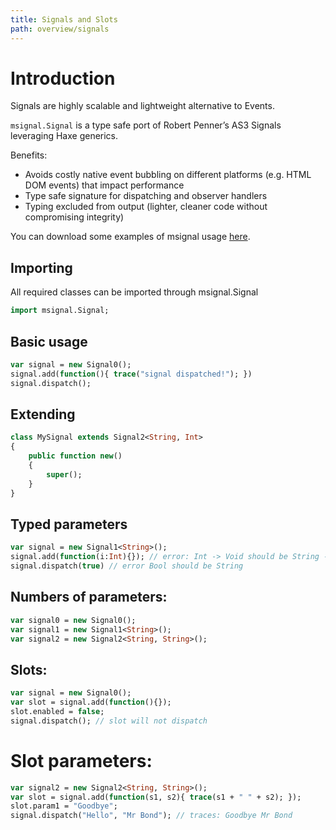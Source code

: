 ```yaml
---
title: Signals and Slots
path: overview/signals
---
```


# Introduction

Signals are highly scalable and lightweight alternative to Events.

`msignal.Signal` is a type safe port of Robert Penner’s AS3 Signals leveraging Haxe generics.

Benefits:

* Avoids costly native event bubbling on different platforms (e.g. HTML DOM events) that impact performance
* Type safe signature for dispatching and observer handlers
* Typing excluded from output (lighter, cleaner code without compromising integrity)

You can download some examples of msignal usage [here](https://github.com/downloads/massiveinteractive/msignal/examples.zip).

## Importing

All required classes can be imported through msignal.Signal

```haxe
import msignal.Signal;
```

## Basic usage

```haxe
var signal = new Signal0();
signal.add(function(){ trace("signal dispatched!"); })
signal.dispatch();
```

## Extending

```haxe
class MySignal extends Signal2<String, Int>
{
	public function new()
	{
		super();
	}
}
```

## Typed parameters

```haxe
var signal = new Signal1<String>();
signal.add(function(i:Int){}); // error: Int -> Void should be String -> Void
signal.dispatch(true) // error Bool should be String
```

## Numbers of parameters:

```haxe
var signal0 = new Signal0();
var signal1 = new Signal1<String>();
var signal2 = new Signal2<String, String>();
```

## Slots:

```haxe
var signal = new Signal0();
var slot = signal.add(function(){});
slot.enabled = false;
signal.dispatch(); // slot will not dispatch
```

# Slot parameters:

```haxe
var signal2 = new Signal2<String, String>();
var slot = signal.add(function(s1, s2){ trace(s1 + " " + s2); });
slot.param1 = "Goodbye";
signal.dispatch("Hello", "Mr Bond"); // traces: Goodbye Mr Bond
```
